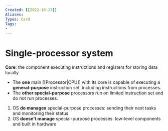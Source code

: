 ```yaml
---
Created: [[2022-10-17]]
Aliases: 
Types: Card
Tags: 
- 
---
```

# Single-processor system
**Core**: the component executing instructions and registers for storing data locally
- The **one** main [[Processor|CPU]] with its core is capable of executing a **general-purpose** instruction set, including instructions from processes. 
- The **other special-purpose** processors run on limited instruction set and do not run processes. 
1. OS **do manages** special-purpose processes: sending their next tasks and monitoring their status
2. OS **doesn't manage** special-purpose processes: low-level components and built in hardware